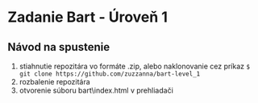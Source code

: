 # Zadanie Bart - Úroveň 1


## Návod na spustenie

1. stiahnutie repozitára vo formáte .zip, alebo naklonovanie cez príkaz ```$ git clone https://github.com/zuzzanna/bart-level_1```
2. rozbalenie repozitára
3. otvorenie súboru bart\index.html v prehliadači

  
